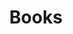 ---
title: Books
layout: collection
permalink: /books/
collection: books
entries_layout: grid
classes: wide
sort_order: reverse
---